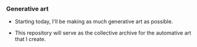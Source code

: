 ### Generative art

- Starting today, I'll be making as much generative art as possible.

- This repository will serve as the collective archive for the automative art that I create.
